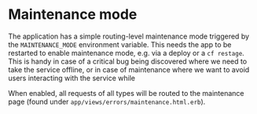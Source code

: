 # Maintenance mode

The application has a simple routing-level maintenance mode triggered by the `MAINTENANCE_MODE`
environment variable. This needs the app to be restarted to enable maintenance mode, e.g. via
a deploy or a `cf restage`. This is handy in case of a critical bug being discovered where we need
to take the service offline, or in case of maintenance where we want to avoid users interacting
with the service while

When enabled, all requests of all types will be routed to the maintenance page (found under
`app/views/errors/maintenance.html.erb`).
